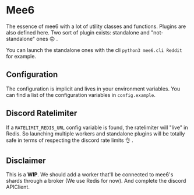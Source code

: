 # Mee6

The essence of mee6 with a lot of utility classes and functions. Plugins are
also defined here. Two sort of plugin exists: standalone and "not-standalone"
ones 🙃 .

You can launch the standalone ones with the cli `python3 mee6.cli Reddit` for
example.

## Configuration

The configuration is implicit and lives in your environment variables. You can
find a list of the configuration variables in `config.example`.

## Discord Ratelimiter

If a `RATELIMIT_REDIS_URL` config variable is found, the ratelimiter will
"live" in Redis. So launching multiple workers and standalone plugins will be
totally safe in terms of respecting the discord rate limits 👌 .

## Disclaimer

This is a **WIP**. We should add a worker that'll be connected to mee6's shards
through a broker (We use Redis for now). And complete the discord APIClient.
